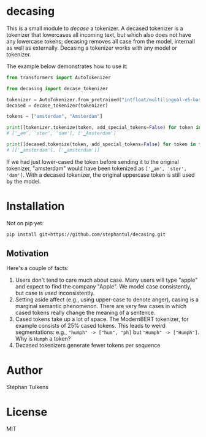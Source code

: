 # decasing

This is a small module to _decase_ a tokenizer. A decased tokenizer is a tokenizer that lowercases all incoming text, but which also does not have any lowercase tokens; decasing removes all case from the model, internall as well as externally. Decasing a tokenizer works with any model or tokenizer.

The example below demonstrates how to use it:

```python
from transformers import AutoTokenizer

from decasing import decase_tokenizer

tokenizer = AutoTokenizer.from_pretrained("intfloat/multilingual-e5-base")
decased = decase_tokenizer(tokenizer)

tokens = ["amsterdam", "Amsterdam"]

print([tokenizer.tokenize(token, add_special_tokens=False) for token in tokens])
# ['▁am', 'ster', 'dam'], ['▁Amsterdam']

print([decased.tokenize(token, add_special_tokens=False) for token in tokens])
# [['▁amsterdam'], ['▁amsterdam']]
```

If we had just lower-cased the token before sending it to the original tokenizer, "amsterdam" would have been tokenized as `['▁am', 'ster', 'dam']`. With a decased tokenizer, the original uppercase token is still used by the model.

# Installation

Not on pip yet:

```bash
pip install git+https://github.com/stephantul/decasing.git
```

## Motivation

Here's a couple of facts:

1. Users don't tend to care much about case. Many users will type "apple" and expect to find the company "Apple". We model case consistently, but case is _used_ inconsistently.
2. Setting aside affect (e.g., using upper-case to denote anger), casing is a marginal semantic phenomenon. There are very few cases in which cased tokens really change the meaning of a sentence.
3. Cased tokens take up a lot of space. The ModernBERT tokenizer, for example consists of 25% cased tokens. This leads to weird segmentations: e.g., `"humph" -> ["hum", "ph]` but `"Humph" -> ["Humph"]`. Why is `Humph` a token?
4. Decased tokenizers generate fewer tokens per sequence

# Author

Stéphan Tulkens

# License

MIT
